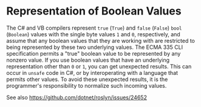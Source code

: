 Representation of Boolean Values
================================

The C# and VB compilers represent `true` (`True`) and `false` (`False`) `bool` (`Boolean`) values with the single byte values `1` and `0`, respectively, and assume that any boolean values that they are working with are restricted to being represented by these two underlying values. The ECMA 335 CLI specification permits a "true" boolean value to be represented by any nonzero value. If you use boolean values that have an underlying representation other than `0` or `1`, you can get unexpected results. This can occur in `unsafe` code in C#, or by interoperating with a language that permits other values. To avoid these unexpected results, it is the programmer's responsibility to normalize such incoming values.

See also https://github.com/dotnet/roslyn/issues/24652
